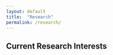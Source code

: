 ```yaml
---
layout: default
title:  "Research"
permalink: /research/
---
```


## Current Research Interests



<!-- My current research spans simulation analysis and deep learning.  Incorporating HACC into the YT analysis framework enables simple Pythonic simulation analysis by non-experts, and allows quick iteration and validation by experts.  Now we can visualize stars and the galaxies identified in-situ:
![HACC galaxy](/assets/img/190203-core-mapped_Particle_z_particle_mass.png)

If we really want to showboat, we could also do a 3D projection using [napari](https://napari.org/stable) that includes gas density (blue), temperature (red-fuscia), and stars (white):
![HACC 3D](/assets/img/multichannel-stars_napari.png)


Aside from visualization and analysis work, prior work applying generative models to cosmology required the network model to generate the entire volume in one prediction.  We are working with novel AI accelerators such as SambaNova to enable volume generation of unprecedented scale.  You could find the first iteration of this work here: [Physical Benchmarking for AI-Generated Cosmic Web](https://arxiv.org/pdf/2112.05681.pdf).  The future of work in this project is to generate massive volumes at a rate to enable statistical studies of large numbers of cosmological realizations.

Finally, I am a lead researcher in developing and benchmarking methods of expanding context windows for large language models. In contrast to typical applications, we use LLMs to model genomic data, which is of a scale that LLMs typically do not handle.  For instance, a small book might require a context window of ~80-90K tokens, whereas the human genome has 3 *billion* base pairs.  Expanding the input window of LLMs would allow us to model and find relationships in genomic data at full-genome scale, enabling genomic-motivated treatment design, determining protein/gene interactions, or even modeling evolutionary mutations and thier effects. -->




